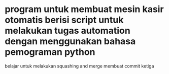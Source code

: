 # program untuk membuat mesin kasir otomatis berisi script untuk melakukan tugas automation dengan menggunakan bahasa pemograman python
belajar untuk melakukan squashing and merge
membuat commit ketiga
